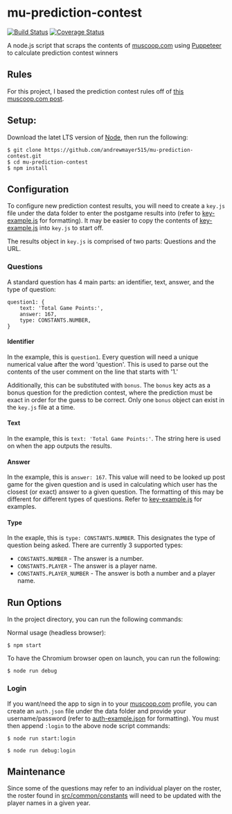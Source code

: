 # mu-prediction-contest
[![Build Status](https://travis-ci.org/andrewmayer515/mu-prediction-contest.svg?branch=master)](https://travis-ci.org/andrewmayer515/mu-prediction-contest)
[![Coverage Status](https://coveralls.io/repos/github/andrewmayer515/mu-prediction-contest/badge.svg?branch=master)](https://coveralls.io/github/andrewmayer515/mu-prediction-contest?branch=master)

A node.js script that scraps the contents of [muscoop.com](https://www.muscoop.com/) using [Puppeteer](https://github.com/GoogleChrome/puppeteer#readme) to calculate prediction contest winners

## Rules
For this project, I based the prediction contest rules off of [this muscoop.com post](https://www.muscoop.com/index.php?topic=10.0).

## Setup:
Download the latet LTS version of [Node](https://nodejs.org/en/), then run the following:
```
$ git clone https://github.com/andrewmayer515/mu-prediction-contest.git
$ cd mu-prediction-contest
$ npm install
```

## Configuration
To configure new prediction contest results, you will need to create a `key.js` file under the data folder to enter the postgame results into (refer to [key-example.js](https://github.com/andrewmayer515/mu-prediction-contest/blob/master/data/key-example.js) for formatting). It may be easier to copy the contents of [key-example.js](https://github.com/andrewmayer515/mu-prediction-contest/blob/master/data/key-example.js) into `key.js` to start off.

The results object in `key.js` is comprised of two parts: Questions and the URL.

### Questions
A standard question has 4 main parts: an identifier, text, answer, and the type of question:
```
question1: {
    text: 'Total Game Points:',
    answer: 167,
    type: CONSTANTS.NUMBER,
}
```
#### Identifier
In the example, this is `question1`. Every question will need a unique numerical value after the word 'question'. This is used to parse out the contents of the user comment on the line that starts with '1.'

Additionally, this can be substituted with `bonus`. The `bonus` key acts as a bonus question for the prediction contest, where the prediction must be exact in order for the guess to be correct. Only one `bonus` object can exist in the `key.js` file at a time.

#### Text
In the example, this is `text: 'Total Game Points:'`. The string here is used on when the app outputs the results.

#### Answer
In the example, this is `answer: 167`. This value will need to be looked up post game for the given question and is used in calculating which user has the closest (or exact) answer to a given question. The formatting of this may be different for different types of questions. Refer to [key-example.js](https://github.com/andrewmayer515/mu-prediction-contest/blob/master/data/key-example.js) for examples.

#### Type
In the exaple, this is `type: CONSTANTS.NUMBER`. This designates the type of question being asked. There are currently 3 supported types:
*  `CONSTANTS.NUMBER` - The answer is a number.
*  `CONSTANTS.PLAYER` - The answer is a player name.
*  `CONSTANTS.PLAYER_NUMBER` - The answer is both a number and a player name.


## Run Options

In the project directory, you can run the following commands:

Normal usage (headless browser):
```
$ npm start
```

To have the Chromium browser open on launch, you can run the following: 

```
$ node run debug
```

### Login
If you want/need the app to sign in to your [muscoop.com](https://www.muscoop.com/) profile, you can create an `auth.json` file under the data folder and provide your username/password (refer to [auth-example.json](https://github.com/andrewmayer515/mu-prediction-contest/blob/master/data/auth-example.json) for formatting). You must then append `:login` to the above node script commands:

```
$ node run start:login
```
```
$ node run debug:login
```

## Maintenance
Since some of the questions may refer to an individual player on the roster, the roster found in [src/common/constants](https://github.com/andrewmayer515/mu-prediction-contest/blob/master/src/common/constants.js) will need to be updated with the player names in a given year.
